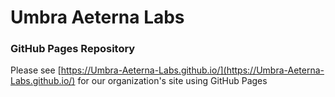 # Umbra Aeterna Labs

### GitHub Pages Repository

Please see [https://Umbra-Aeterna-Labs.github.io/](https://Umbra-Aeterna-Labs.github.io/)
for our organization's site using GitHub Pages